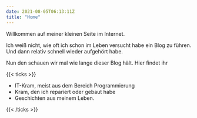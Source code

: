 ```yaml
---
date: 2021-08-05T06:13:11Z
title: "Home"
---
```


Willkommen auf meiner kleinen Seite im Internet. 

Ich weiß nicht, wie oft ich schon im Leben versucht habe ein Blog zu führen. Und dann relativ schnell wieder aufgehört habe. 

Nun den schauen wir mal wie lange dieser Blog hält. Hier findet ihr

{{< ticks >}}
* IT-Kram, meist aus dem Bereich Programmierung
* Kram, den ich repariert oder gebaut habe
* Geschichten aus meinem Leben. 

{{< /ticks >}}
